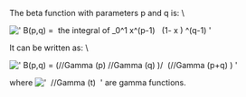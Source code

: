 The beta function with parameters p and q is: \\

![' B(p,q) =  the integral of \_0\^1 x\^(p-1)   (1- x ) \^(q-1) '](../dictionary/equation_images/3100.1..png)

It can be written as: \\

![' B(p,q) = (//Gamma (p) //Gamma (q) )/  (//Gamma (p+q)
) '](../dictionary/equation_images/3100.2..png)

where !['  //Gamma (t)  '](../dictionary/equation_images/3100.3..png)
are gamma functions.

